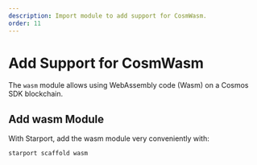 ```yaml
---
description: Import module to add support for CosmWasm.
order: 11
---
```


# Add Support for CosmWasm

The `wasm` module allows using WebAssembly code (Wasm) on a Cosmos SDK blockchain.

## Add wasm Module

With Starport, add the wasm module very conveniently with:

```bash
starport scaffold wasm
```
